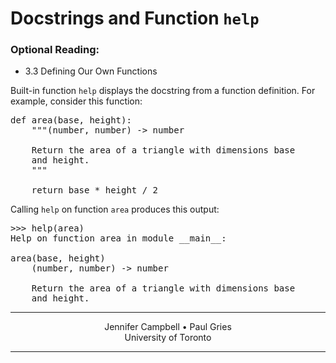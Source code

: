 # Docstrings and Function `help`

### Optional Reading:

*   3.3 Defining Our Own Functions

Built-in function `help` displays the docstring from a function definition. For example, consider this function:

<pre>def area(base, height):
    """(number, number) -> number

    Return the area of a triangle with dimensions base
    and height.
    """

    return base * height / 2
</pre>

Calling `help` on function `area` produces this output:

<pre>>>> help(area)
Help on function area in module __main__:

area(base, height)
    (number, number) -> number

    Return the area of a triangle with dimensions base
    and height.
</pre>

* * *

<center>Jennifer Campbell • Paul Gries</center>
<center>University of Toronto</center>

* * *